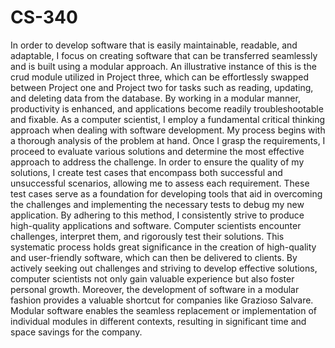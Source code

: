 # CS-340
In order to develop software that is easily maintainable, readable, and adaptable, I focus on creating software that can be transferred seamlessly and is built using a modular approach. An illustrative instance of this is the crud module utilized in Project three, which can be effortlessly swapped between Project one and Project two for tasks such as reading, updating, and deleting data from the database. By working in a modular manner, productivity is enhanced, and applications become readily troubleshootable and fixable.
As a computer scientist, I employ a fundamental critical thinking approach when dealing with software development. My process begins with a thorough analysis of the problem at hand. Once I grasp the requirements, I proceed to evaluate various solutions and determine the most effective approach to address the challenge. In order to ensure the quality of my solutions, I create test cases that encompass both successful and unsuccessful scenarios, allowing me to assess each requirement. These test cases serve as a foundation for developing tools that aid in overcoming the challenges and implementing the necessary tests to debug my new application. By adhering to this method, I consistently strive to produce high-quality applications and software.
Computer scientists encounter challenges, interpret them, and rigorously test their solutions. This systematic process holds great significance in the creation of high-quality and user-friendly software, which can then be delivered to clients. By actively seeking out challenges and striving to develop effective solutions, computer scientists not only gain valuable experience but also foster personal growth. Moreover, the development of software in a modular fashion provides a valuable shortcut for companies like Grazioso Salvare. Modular software enables the seamless replacement or implementation of individual modules in different contexts, resulting in significant time and space savings for the company.
